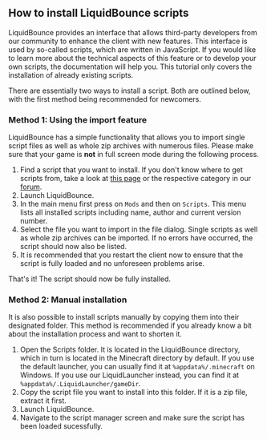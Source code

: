## How to install LiquidBounce scripts
LiquidBounce provides an interface that allows third-party developers from our community to enhance the client with new features. This interface is used by so-called scripts, which are written in JavaScript. If you would like to learn more about the technical aspects of this feature or to develop your own scripts, the documentation will help you. This tutorial only covers the installation of already existing scripts.

There are essentially two ways to install a script. Both are outlined below, with the first method being recommended for newcomers.

### Method 1: Using the import feature
LiquidBounce has a simple functionality that allows you to import single script files as well as whole zip archives with numerous files. Please make sure that your game is **not** in full screen mode during the following process.
1. Find a script that you want to install. If you don't know where to get scripts from, take a look at [this page](https://liquidbounce.net/scripts/) or the respective category in our [forum](https://forums.ccbluex.net/category/9/scripts).
2. Launch LiquidBounce.
3. In the main menu first press on `Mods` and then on `Scripts`. This menu lists all installed scripts including name, author and current version number.
4. Select the file you want to import in the file dialog. Single scripts as well as whole zip archives can be imported. If no errors have occurred, the script should now also be listed.
5. It is recommended that you restart the client now to ensure that the script is fully loaded and no unforeseen problems arise.

That's it! The script should now be fully installed.

### Method 2: Manual installation
It is also possible to install scripts manually by copying them into their designated folder. This method is recommended if you already know a bit about the installation process and want to shorten it.
1. Open the Scripts folder. It is located in the LiquidBounce directory, which in turn is located in the Minecraft directory by default. If you use the default launcher, you can usually find it at `%appdata%/.minecraft` on Windows. If you use our LiquidLauncher instead, you can find it at `%appdata%/.LiquidLauncher/gameDir`.
2. Copy the script file you want to install into this folder. If it is a zip file, extract it first.
3. Launch LiquidBounce.
4. Navigate to the script manager screen and make sure the script has been loaded sucessfully.